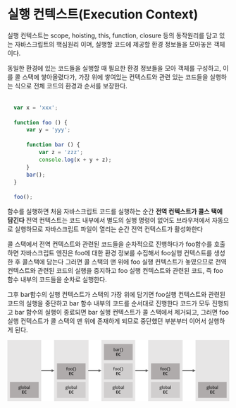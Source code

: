 # 실행 컨텍스트(Execution Context)  
  실행 컨텍스트는 scope, hoisting, this, function, closure 등의 동작원리를 담고 있는 자바스크립트의 핵심원리 이며, 실행할 코드에   제공할 환경 정보들을 모아놓은 객체이다.    

  동일한 환경에 있는 코드들을 실행할 때 필요한 환경 정보들을 모아 객체를 구성하고, 이를 콜 스택에 쌓아올렸다가, 가장 위에 쌓여있는   컨텍스트와 관련 있는 코드들을 실행하는 식으로 전체 코드의 환경과 순서를 보장한다.  

  ```javascript
     
    var x = 'xxx';

    function foo () {
        var y = 'yyy';

        function bar () {
            var z = 'zzz';
            console.log(x + y + z);
        }
        bar();
    } 

    foo(); 

  ```   

  함수를 실행하면 처음 자바스크립트 코드를 실행하는 순간 **전역 컨텍스트가 콜스 택에 담긴다** 전역 컨텍스트는 코드 내부에서 별도의    실행 명령이 없어도 브라우저에서 자동으로 실행하므로 자바스크립트 파일이 열리는 순간 전역 컨텍스트가 활성화한다  

  콜 스택에서 전역 컨텍스트와 관련된 코드들을 순차적으로 진행하다가 foo함수를 호출하면 자바스크립트 엔진은 foo에 대한 환경 정보를   수집해서 foo실행 컨텍스트를 생성한 후 콜스택에 담는다 그러면 콜 스택의 맨 위에 foo 실행 컨텍스트가 놓였으므로 전역 컨텍스트와   관련된 코드의 실행을 중지하고 foo 실행 컨텍스트와 관련된 코드, 즉 foo 함수 내부의 코드들을 순차로 실행한다.  

  그후 bar함수의 실행 컨텍스트가 스택의 가장 위에 담기면 foo실행 컨텍스트와 관련된 코드의 실행을 중단하고 bar 함수 내부의 코드를 순서대로 진행한다 코드가 모두 진행되고 bar 함수의 실행이 종료되면 bar 실행 컨텍스트가 콜 스택에서 제거되고, 그러면 foo 실행 컨텍스트가 콜 스택의 맨 위에 존재하게 되므로 중단했던 부분부터 이어서 실행하게 된다.

  <img src="/study\assets\execution-context.png" /> 